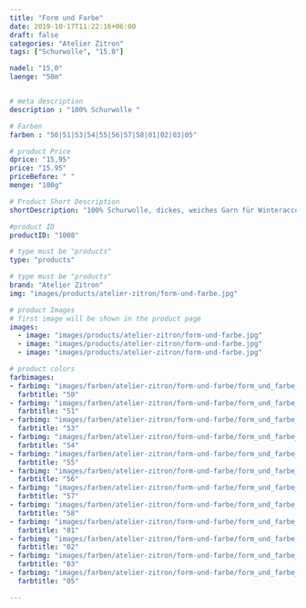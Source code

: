 ```yaml
---
title: "Form und Farbe"
date: 2019-10-17T11:22:16+06:00
draft: false
categories: "Atelier Zitron"
tags: ["Schurwolle", "15.0"]	

nadel: "15,0" 
laenge: "50m"	


# meta description
description : "100% Schurwolle "

# Farben
farben : "50|51|53|54|55|56|57|58|01|02|03|05"

# product Price
dprice: "15,95"
price: "15.95"
priceBefore: " "
menge: "100g"

# Product Short Description
shortDescription: "100% Schurwolle, dickes, weiches Garn für Winteraccessoires"

#product ID
productID: "1008"

# type must be "products"
type: "products"

# type must be "products"
brand: "Atelier Zitron"
img: "images/products/atelier-zitron/form-und-farbe.jpg"   

# product Images
# first image will be shown in the product page
images:
  - image: "images/products/atelier-zitron/form-und-farbe.jpg"
  - image: "images/products/atelier-zitron/form-und-farbe.jpg"
  - image: "images/products/atelier-zitron/form-und-farbe.jpg"

# product colors
farbimages:
- farbimg: "images/farben/atelier-zitron/form-und-farbe/form_und_farbe_2486_50_1.jpg"	
  farbtitle: "50"
- farbimg: "images/farben/atelier-zitron/form-und-farbe/form_und_farbe_2489_51_1.jpg"	
  farbtitle: "51"
- farbimg: "images/farben/atelier-zitron/form-und-farbe/form_und_farbe_2497_53_1.jpg"	
  farbtitle: "53"
- farbimg: "images/farben/atelier-zitron/form-und-farbe/form_und_farbe_2500_54_1.jpg"	
  farbtitle: "54"
- farbimg: "images/farben/atelier-zitron/form-und-farbe/form_und_farbe_2503_55_1.jpg"	
  farbtitle: "55"
- farbimg: "images/farben/atelier-zitron/form-und-farbe/form_und_farbe_2506_56_1.jpg"	
  farbtitle: "56"
- farbimg: "images/farben/atelier-zitron/form-und-farbe/form_und_farbe_2510_57_1.jpg"	
  farbtitle: "57"
- farbimg: "images/farben/atelier-zitron/form-und-farbe/form_und_farbe_2510_58_1.jpg"	
  farbtitle: "58"
- farbimg: "images/farben/atelier-zitron/form-und-farbe/form_und_farbe_2740_01_1.jpg"	
  farbtitle: "01"
- farbimg: "images/farben/atelier-zitron/form-und-farbe/form_und_farbe_2741_02_1.jpg"	
  farbtitle: "02"
- farbimg: "images/farben/atelier-zitron/form-und-farbe/form_und_farbe_2742_03_1.jpg"	
  farbtitle: "03"
- farbimg: "images/farben/atelier-zitron/form-und-farbe/form_und_farbe_2744_05_1.jpg"	
  farbtitle: "05"

---
```



